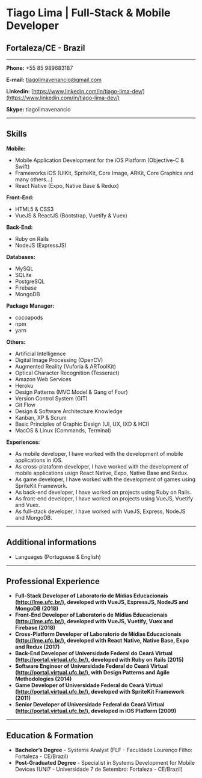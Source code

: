 # Tiago Lima | Full-Stack & Mobile Developer
## Fortaleza/CE - Brazil

---

**Phone:** +55 85 989683187

**E-mail:** tiagolimavenancio@gmail.com

**Linkedin:** [https://www.linkedin.com/in/tiago-lima-dev/](https://www.linkedin.com/in/tiago-lima-dev/)

**Skype:** tiagolimavenancio

---

## Skills


**Mobile:**
* Mobile Application Development for the iOS Platform (Objective-C & Swift) 
* Frameworks iOS (UIKit, SpriteKit, Core Image, ARKit, Core Graphics and many others...)
* React Native (Expo, Native Base & Redux)


**Front-End:**
* HTML5 & CSS3
* VueJS & ReactJS (Bootstrap, Vuetify & Vuex)


**Back-End:**
* Ruby on Rails
* NodeJS (ExpressJS)


**Databases:**
* MySQL
* SQLite
* PostgreSQL
* Firebase
* MongoDB

**Package Manager:**
* cocoapods
* npm
* yarn


**Others:**
* Artificial Intelligence
* Digital Image Processing (OpenCV)
* Augmented Reality (Vuforia & ARToolKit)
* Optical Character Recognition (Tesseract)
* Amazon Web Services
* Heroku
* Design Patterns (MVC Model & Gang of Four)
* Version Control System (GIT)
* Git Flow
* Design & Software Architecture Knowledge
* Kanban, XP & Scrum
* Basic Principles of Graphic Design (UI, UX, IXD & HCI)
* MacOS & Linux (Commands, Terminal)


**Experiences:**
* As mobile developer, I have worked with the development of mobile applications in iOS.
* As cross-plataform developer, I have worked with the development of mobile applications usign React Native, Expo, Native Base and Redux.
* As game developer, I have worked with the development of games using SpriteKit Framework.
* As back-end developer, I have worked on projects using Ruby on Rails.
* As front-end developer, I have worked on projects using VueJS, Vuetify and Vuex.
* As full-stack developer, I have worked with VueJS, Express, NodeJS and MongoDB.



---

## Additional informations

* Languages (Portuguese & English)

---

## Professional Experience
* **Full-Stack Developer of Laboratorio de Mídias Educacionais (http://lme.ufc.br/), developed with VueJS, ExpressJS, NodeJS and MongoDB (2018)**
* **Front-End Developer of Laboratorio de Mídias Educacionais (http://lme.ufc.br/), developed with VueJS, Vuetify, Vuex and Firebase (2018)**
* **Cross-Platform Developer of Laboratorio de Mídias Educacionais (http://lme.ufc.br/), developed with React Native, Native Base, Expo and Redux (2017)**
* **Back-End Developer of Universidade Federal do Ceará Virtual (http://portal.virtual.ufc.br/), developed with Ruby on Rails (2015)**
* **Software Engineer of Universidade Federal do Ceará Virtual (http://portal.virtual.ufc.br/), with Design Patterns and Agile Methodologies (2014)**
* **Game Developer of Universidade Federal do Ceará Virtual (http://portal.virtual.ufc.br/), developed with SpriteKit Framework (2011)**
* **Senior Developer of Universidade Federal do Ceará Virtual (http://portal.virtual.ufc.br/), developed in iOS Platform (2009)**


---

## Education & Formation

* **Bachelor’s Degree** - Systems Analyst (FLF - Faculdade Lourenço Filho: Fortaleza - CE/Brazil)
* **Post-Graduated Degree** - Specialist in Systems Development for Mobile Devices (UNI7 - Universidade 7 de Setembro: Fortaleza - CE/Brazil)

